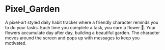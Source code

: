 # Pixel_Garden
A pixel-art styled daily habit tracker where a friendly character reminds you to do your tasks. Each time you complete a task, you earn a flower 🌸. Your flowers accumulate day after day, building a beautiful garden. The character moves around the screen and pops up with messages to keep you motivated.
